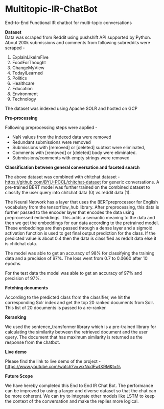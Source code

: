# Multitopic-IR-ChatBot
End-to-End Functional IR chatbot for multi-topic conversations

**Dataset** <br />
Data was scraped from Reddit using pushshift API supported by Python. About 200k submissions and comments from following subreddits were scraped - <br />

1. ExplainLikeImFive <br />
2. FoodForThought <br />
3. ChangeMyView <br />
4. TodayILearned <br />
5. Politics <br />
6. Healthcare <br />
7. Education <br />
8. Environment <br />
9. Technology <br />
 
The dataset was indexed using Apache SOLR and hosted on GCP <br />

**Pre-processing** <br />

Following preprocessing steps were applied - <br />
* NaN values from the indexed data were removed
* Redundant submissions were removed
* Submissions with [removed] or [deleted] subtext were eliminated,
* Comments with [removed] or [deleted] body were eliminated.  
* Submissions/comments with empty strings were removed

**Classification between general conversation and faceted search**

The above dataset was combined with chitchat dataset - https://github.com/BYU-PCCL/chitchat-dataset for generic conversations.
A pre-trained BERT model was further trained on the combined dataset to classify the user query into chitchat data (0) vs reddit data (1).

The Neural Network has a layer that uses the BERTpreprocessor for English vocabulary from the tensorflow_hub library. After preprocessing, this data is further passed to the encoder layer that encodes the data using preprocessed embeddings. This adds a semantic meaning to the data and then we get the embeddings for our data according to the pretrained model. These embeddings are then passed through a dense layer and a sigmoid activation function is used to get final output prediction for the class. If the predicted value is about 0.4 then the data is classified as reddit data else it is chitchat data.

The model was able to get an accuracy of 98% for classifying the training data and a precision of 97%. The loss went from 0.7 to 0.0660 after 10 epochs.

For the test data the model was able to get an accuracy of 97% and precision of 97%.

**Fetching documents**

According to the predicted class from the classifier, we hit the corresponding Solr index and get the top 20 ranked documents from Solr. This list of 20 documents is passed to a re-ranker.

**Reranking**

We used the sentence_transformer library which is a pre-trained library for calculating the similarity between the retrieved document and the user query. The document that has maximum similarity is returned as the response from the chatbot.

**Live demo**

Please find the link to live demo of the project - https://www.youtube.com/watch?v=wxNcdEwtX9M&t=1s 

**Future Scope**

We have hereby completed this End to End IR Chat Bot. The performance can be improved by using a larger and diverse dataset so that the chat can be more coherent. We can try to integrate other models like LSTM to keep the context of the conversation and make the replies more logical.

